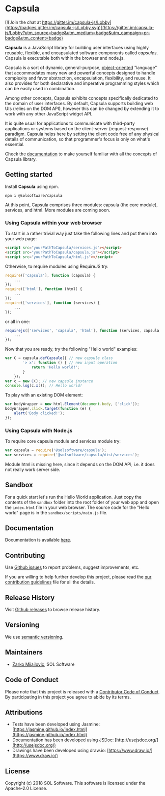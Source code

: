 # Capsula

[![Join the chat at https://gitter.im/capsula-js/Lobby](https://badges.gitter.im/capsula-js/Lobby.svg)](https://gitter.im/capsula-js/Lobby?utm_source=badge&utm_medium=badge&utm_campaign=pr-badge&utm_content=badge)

**Capsula** is a JavaScript library for building user interfaces using highly reusable, flexible, and encapsulated software components called *capsules*. Capsula is executable both within the browser and node.js.

Capsula is a sort of dynamic, general-purpose, [object-oriented](https://en.wikipedia.org/wiki/Object-oriented_programming) "language" that accommodates many new and powerful concepts designed to handle complexity and favor abstraction, encapsulation, flexibility, and reuse. It also provides for both declarative and imperative programming styles which can be easily used in combination.

Among other concepts, Capsula exhibits concepts specifically dedicated to the domain of user interfaces. By default, Capsula supports building web UIs (relies on the DOM API), however this can be changed by extending it to work with any other JavaScript widget API.

It is quite usual for applications to communicate with third-party applications or systems based on the client-server (request-response) paradigm. Capsula helps here by setting the client code free of any physical details of communication, so that programmer's focus is only on what's essential.

Check the [documentation](https://solsoftware.github.io/capsula/) to make yourself familiar with all the concepts of Capsula library.

## Getting started

Install **Capsula** using npm.

```
npm i @solsoftware/capsula
```

At this point, Capsula comprises three modules: capsula (the core module), services, and html. More modules are coming soon.

### Using Capsula within your web browser

To start in a rather trivial way just take the following lines and put them into your web page:

```html
<script src="yourPathToCapsula/services.js"></script>
<script src="yourPathToCapsula/capsula.js"></script>
<script src="yourPathToCapsula/html.js"></script>
```

Otherwise, to require modules using RequireJS try:

```js
require(['capsula'], function (capsula) {
    ...
});
require(['html'], function (html) {
    ...
});
require(['services'], function (services) {
    ...
});
```

or all in one:

```js
requirejs(['services', 'capsula', 'html'], function (services, capsula, html) {
    ...
});
```

Now that you are ready, try the following "Hello world" examples:

```js
var C = capsula.defCapsule({ // new capsule class
        '> x': function () { // new input operation
            return 'Hello world!';
        }
    });
var c = new C(); // new capsule instance
console.log(c.x()); // Hello world!
```

To play with an existing DOM element:

```js
var bodyWrapper = new html.Element(document.body, ['click']);
bodyWrapper.click.target(function (e) {
    alert('Body clicked!');
});
```

### Using Capsula with Node.js

To require core capsula module and services module try:

```js
var capsula = require('@solsoftware/capsula');
var services = require('@solsoftware/capsula/dist/services');
```

Module html is missing here, since it depends on the DOM API; i.e. it does not really work server side.

## Sandbox

For a quick start let's run the Hello World application. Just copy the contents of the `sandbox` folder into the root folder of your web app and open the `index.html` file in your web browser. The source code for the "Hello world" page is in the `sandbox/scripts/main.js` file.

## Documentation

Documentation is available [here](https://solsoftware.github.io/capsula/).

## Contributing

Use [Github issues](https://github.com/solsoftware/capsula/issues) to report problems, suggest improvements, etc.

If you are willing to help further develop this project, please read the [our contribution guidelines](https://github.com/solsoftware/capsula/blob/master/CONTRIBUTING.md) file for all the details.

## Release History

Visit [Github releases](https://github.com/solsoftware/capsula/releases) to browse release history.

## Versioning

We use [semantic versioning](https://semver.org/).

## Maintainers

- [Zarko Mijailovic](mailto:zarko.mijailovic@sol.rs), SOL Software

## Code of Conduct
Please note that this project is released with a [Contributor Code of Conduct](https://github.com/solsoftware/capsula/blob/master/CODE_OF_CONDUCT.md). By participating in this project you agree to abide by its terms.

## Attributions

- Tests have been developed using Jasmine: [https://jasmine.github.io/index.html](https://jasmine.github.io/index.html)
- Documentation has been developed using JSDoc: [http://usejsdoc.org/](http://usejsdoc.org/)
- Drawings have been developed using draw.io: [https://www.draw.io/](https://www.draw.io/)

## License

Copyright (c) 2018 SOL Software. This software is licensed under the Apache-2.0 License.

